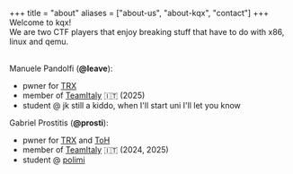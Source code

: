 +++
title = "about"
aliases = ["about-us", "about-kqx", "contact"]
+++
<br>
Welcome to kqx!
<br>
We are two CTF players that enjoy breaking stuff that have to do with x86, linux and qemu. <br><br>

Manuele Pandolfi (**@leave**):
* pwner for [TRX](https://theromanxpl0.it/)
* member of [TeamItaly](https://teamitaly.eu/) 🇮🇹 (2025)
* student @ jk still a kiddo, when I'll start uni I'll let you know

Gabriel Prostitis (**@prosti**):
* pwner for [TRX](https://theromanxpl0.it/) and [ToH](https://towerofhanoi.it/)
* member of [TeamItaly](https://teamitaly.eu/) 🇮🇹 (2024, 2025)
* student @ [polimi](https://www.polimi.it/)